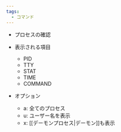 ```yaml
---
tags:
  - コマンド
---
```

- プロセスの確認
- 表示される項目
	- PID
	- TTY
	- STAT
	- TIME
	- COMMAND

- オプション
	- a:  全てのプロセス
	- u: ユーザー名を表示
	- x: [[デーモンプロセス|デーモン]]も表示

